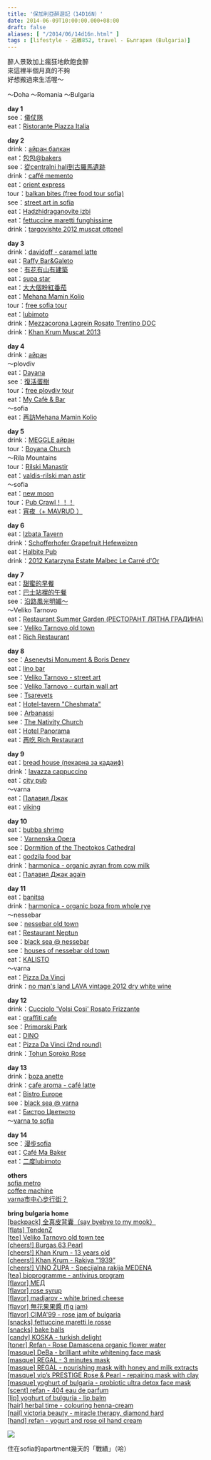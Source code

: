 ```yaml
---
title: '保加利亞醉遊記（14D16N）'
date: 2014-06-09T10:00:00.000+08:00
draft: false
aliases: [ "/2014/06/14d16n.html" ]
tags : [lifestyle - 逃離852, travel - България (Bulgaria)]
---
```


醉人景致加上瘋狂地飲飽食醉  
來這裡半個月真的不夠  
好想搬過來生活喔～  
  
～Doha ～Romania ～Bulgaria  
  
**day 1**  
see：[儀仗隊](https://hidie.net/bulgaria1a/)  
eat：[Ristorante Piazza Italia](https://hidie.net/bulgaria1b/)  
  
**day 2**  
drink：[айран балкан](https://hidie.net/bulgaria2a/)  
eat：[包包@bakers](https://hidie.net/bulgaria2b/)  
see：[從centralni hali到古羅馬遺跡](https://hidie.net/bulgaria2c/)  
drink：[caffé memento](https://hidie.net/bulgaria2d/)  
eat：[orient express](https://hidie.net/bulgaria2e/)  
tour：[balkan bites (free food tour sofia)](https://hidie.net/bulgaria2f/)  
see：[street art in sofia](https://hidie.net/bulgaria2g/)  
eat：[Hadzhidraganovite izbi](https://hidie.net/bulgaria2h/)  
eat：[fettuccine maretti funghissime](https://hidie.net/bulgaria2i/)  
drink：[targovishte 2012 muscat ottonel](https://hidie.net/bulgaria2j/)  
  
**day 3**  
drink：[davidoff - caramel latte](https://hidie.net/bulgaria3a/)  
eat：[Raffy Bar&Galeto](https://hidie.net/bulgaria3b/)  
see：[有花有山有建築](https://hidie.net/bulgaria3d/)  
eat：[supa star](https://hidie.net/bulgaria3e/)  
eat：[大大個粉紅番茄](https://hidie.net/bulgaria3f/)  
eat：[Mehana Mamin Kolio](https://hidie.net/bulgaria3g/)  
tour：[free sofia tour](https://hidie.net/bulgaria3h/)  
eat：[lubimoto](https://hidie.net/bulgaria3i/)  
drink：[Mezzacorona Lagrein Rosato Trentino DOC](https://hidie.net/bulgaria3j/)  
drink：[Khan Krum Muscat 2013](https://hidie.net/bulgaria3k/)  
  
**day 4**  
drink：[айран](https://hidie.net/bulgaria4a/)  
～plovdiv  
eat：[Dayana](https://hidie.net/bulgaria4b/)  
see：[復活蛋樹](https://hidie.net/bulgaria4c/)  
tour：[free plovdiv tour](https://hidie.net/bulgaria4d/)  
eat：[My Cafè & Bar](https://hidie.net/bulgaria4e/)  
～sofia  
eat：[再訪Mehana Mamin Kolio](https://hidie.net/bulgaria4f/)  
  
**day 5**  
drink：[MEGGLE айран](https://hidie.net/bulgaria5a/)  
tour：[Boyana Church](https://hidie.net/bulgaria5b/)  
～Rila Mountains  
tour：[Rilski Manastir](https://hidie.net/bulgaria5c/)  
eat：[valdis-rilski man astir](https://hidie.net/bulgaria5d/)  
～sofia  
eat：[new moon](https://hidie.net/bulgaria5e/)  
tour：[Pub Crawl！！！](https://hidie.net/bulgaria5f/)  
eat：[宵夜（+ MAVRUD ）](https://hidie.net/bulgaria5g/)  
  
**day 6**  
eat：[Izbata Tavern](https://hidie.net/bulgaria6a/)  
drink：[Schofferhofer Grapefruit Hefeweizen](https://hidie.net/bulgaria6b/)  
eat：[Halbite Pub](https://hidie.net/bulgaria6c/)  
drink：[2012 Katarzyna Estate Malbec Le Carré d'Or](https://hidie.net/bulgaria6d/)  
  
**day 7**  
eat：[甜蜜的早餐](https://hidie.net/bulgaria7a/)  
eat：[巴士站裡的午餐](https://hidie.net/bulgaria7b/)  
see：[沿路風光明媚～](https://hidie.net/bulgaria7c/)  
～Veliko Tarnovo  
eat：[Restaurant Summer Garden (РЕСТОРАНТ ЛЯТНА ГРАДИНА)](https://hidie.net/bulgaria7d/)  
see：[Veliko Tarnovo old town](https://hidie.net/bulgaria7e/)  
eat：[Rich Restaurant](https://hidie.net/bulgaria7f/)  
  
**day 8**  
see：[Asenevtsi Monument & Boris Denev](https://hidie.net/bulgaria8a/)  
eat：[lino bar](https://hidie.net/bulgaria8b/)  
see：[Veliko Tarnovo - street art](https://hidie.net/bulgaria8d/)  
see：[Veliko Tarnovo - curtain wall art](https://hidie.net/bulgaria8e/)  
see：[Tsarevets](https://hidie.net/bulgaria8f/)  
eat：[Hotel-tavern "Cheshmata"](https://hidie.net/bulgaria8g/)  
see：[Arbanassi](https://hidie.net/bulgaria8h/)  
see：[The Nativity Church](https://hidie.net/bulgaria8i/)  
eat：[Hotel Panorama](https://hidie.net/bulgaria8j/)  
eat：[再吃 Rich Restaurant](https://hidie.net/bulgaria8k/)  
  
**day 9**  
eat：[bread house (пекарна за кадаиф)](https://hidie.net/bulgaria9a/)  
drink：[lavazza cappuccino](https://hidie.net/bulgaria9b/)  
eat：[city pub](https://hidie.net/bulgaria9c/)  
～varna  
eat：[Палавия Джак](https://hidie.net/bulgaria9d/)  
eat：[viking](https://hidie.net/bulgaria9e/)  
  
**day 10**  
eat：[bubba shrimp](https://hidie.net/bulgaria10a/)  
see：[Varnenska Opera](https://hidie.net/bulgaria10b/)  
see：[Dormition of the Theotokos Cathedral](https://hidie.net/bulgaria10c/)  
eat：[godzila food bar](https://hidie.net/bulgaria10d/)  
drink：[harmonica - organic ayran from cow milk](https://hidie.net/bulgaria10e/)  
eat：[Палавия Джак again](https://hidie.net/bulgaria10f/)  
  
**day 11**  
eat：[banitsa](https://hidie.net/bulgaria11a/)  
drink：[harmonica - organic boza from whole rye](https://hidie.net/bulgaria11b/)  
～nessebar  
see：[nessebar old town](https://hidie.net/bulgaria11c/)  
eat：[Restaurant Neptun](https://hidie.net/bulgaria11d/)  
see：[black sea @ nessebar](https://hidie.net/bulgaria11e/)  
see：[houses of nessebar old town](https://hidie.net/bulgaria11f/)  
eat：[KALISTO](https://hidie.net/bulgaria11g/)  
～varna  
eat：[Pizza Da Vinci](https://hidie.net/bulgaria11h/)  
drink：[no man's land LAVA vintage 2012 dry white wine](https://hidie.net/bulgaria11i/)  
  
**day 12**  
drink：[Cucciolo 'Volsi Cosi' Rosato Frizzante](https://hidie.net/bulgaria12a/)  
eat：[graffiti cafe](https://hidie.net/bulgaria12b/)  
see：[Primorski Park](https://hidie.net/bulgaria12c/)  
eat：[DINO](https://hidie.net/bulgaria12d/)  
eat：[Pizza Da Vinci (2nd round)](https://hidie.net/bulgaria12e/)  
drink：[Tohun Soroko Rose](https://hidie.net/bulgaria12f/)  
  
**day 13**  
drink：[boza anette](https://hidie.net/bulgaria13a/)  
drink：[cafe aroma - café latte](https://hidie.net/bulgaria13b/)  
eat：[Bistro Europe](https://hidie.net/bulgaria13c/)  
see：[black sea @ varna](https://hidie.net/bulgaria13d/)  
eat：[Бистро Цветното](https://hidie.net/bulgaria13e/)  
～[varna to sofia](https://hidie.net/bulgaria13f/)  
  
**day 14**  
see：[漫步sofia](https://hidie.net/bulgaria14a/)  
eat：[Café Ma Baker](https://hidie.net/bulgaria14b/)  
eat：[二度lubimoto](https://hidie.net/bulgaria14c/)  
  
**others**  
[sofia metro](https://hidie.net/bulgaria3c/)  
[coffee machine](https://hidie.net/bulgaria8c/)  
[varna市中心步行街？](https://hidie.net/bulgariavarna/)  
  
**bring bulgaria home**  
[\[backpack\] 全真皮背囊（say byebye to my mook）](https://hidie.net/byemymook/)  
[\[flats\] TendenZ](https://hidie.net/tendenz/)  
[\[tee\] Veliko Tarnovo old town tee](https://hidie.net/bulgariatee/)  
[\[cheers!\] Burgas 63 Pearl](https://hidie.net/burgas63pearl/)  
[\[cheers!\] Khan Krum - 13 years old](https://hidie.net/khankrum13/)  
[\[cheers!\] Khan Krum - Rakiya “1939”](https://hidie.net/khankrumrakiya1939/)  
[\[cheers!\] VINO ŽUPA - Specijalna rakija MEDENA](https://hidie.net/vinozupa/)  
[\[tea\] bioprogramme - antivirus program](https://hidie.net/bioprogramme/)  
[\[flavor\] МЕД](https://hidie.net/med/)  
[\[flavor\] rose syrup](https://hidie.net/rosesyrup/)  
[\[flavor\] madjarov - white brined cheese](https://hidie.net/madjarov/)  
[\[flavor\] 無花果果醬 (fig jam)](https://hidie.net/figjam/)  
[\[flavor\] CIMA'99 - rose jam of bulgaria](https://hidie.net/cima99rosejam/)  
[\[snacks\] fettuccine maretti le rosse](https://hidie.net/fettuccinemarettilerosse/)  
[\[snacks\] bake balls](https://hidie.net/bakeballs/)  
[\[candy\] KOSKA - turkish delight](https://hidie.net/koska/)  
[\[toner\] Refan - Rose Damascena organic flower water](https://hidie.net/refanrosewater/)  
[\[masque\] DeBa - brilliant white whitening face mask](https://hidie.net/debawhitening/)  
[\[masque\] REGAL - 3 minutes mask](https://hidie.net/regal3min/)  
[\[masque\] REGAL - nourishing mask with honey and milk extracts](https://hidie.net/regalhoneymilk/)  
[\[masque\] vip’s PRESTIGE Rose & Pearl - repairing mask with clay](https://hidie.net/vipsclay/)  
[\[masque\] yoghurt of bulgaria - probiotic ultra detox face mask](https://hidie.net/yoghurtofbulgariadetox/)  
[\[scent\] refan - 404 eau de parfum](https://hidie.net/refan404/)  
[\[lip\] yoghurt of bulguria - lip balm](https://hidie.net/yoghurtofbulgurialipbalm/)  
[\[hair\] herbal time - colouring henna-cream](https://hidie.net/herbaltimehenna/)  
[\[nail\] victoria beauty - miracle therapy, diamond hard](https://hidie.net/victoriabeauty/)  
[\[hand\] refan - yogurt and rose oil hand cream](https://hidie.net/refanoilhand/)  

  

![](/images/bulgaria14d16n.jpg)

住在sofia的apartment幾天的「戰績」（哈）
